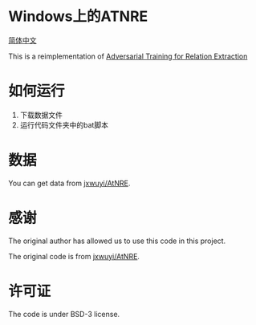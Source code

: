 # Windows上的ATNRE

[简体中文](/zh-hans/examples/tensorflow/Atnre/README.md)

This is a reimplementation of [Adversarial Training for Relation Extraction](https://www.researchgate.net/publication/322590918_Adversarial_Training_for_Relation_Extraction)

# 如何运行

1. 下载数据文件
2. 运行代码文件夹中的bat脚本

# 数据

You can get data from [jxwuyi/AtNRE](https://github.com/jxwuyi/AtNRE).

# 感谢

The original author has allowed us to use this code in this project.

The original code is from [jxwuyi/AtNRE](https://github.com/jxwuyi/AtNRE).

# 许可证

The code is under BSD-3 license.